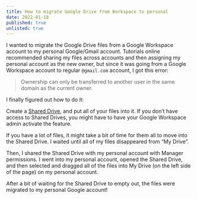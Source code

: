 ```yaml
---
title: How to migrate Google Drive from Workspace to personal
date: 2022-01-18
published: true
unlisted: true
---
```


I wanted to migrate the Google Drive files from a Google Workspace account to my personal Google/Gmail account. Tutorials online recommended sharing my files across accounts and then assigning my personal account as the new owner, but since it was going from a Google Workspace account to regular `@gmail.com` account, I got this error:

> Ownership can only be transferred to another user in the same domain as the current owner.

I finally figured out how to do it:

Create a [Shared Drive](https://support.google.com/a/answer/7212025?hl=en), and put all of your files into it. If you don’t have access to Shared Drives, you might have to have your Google Workspace admin activate the feature.

If you have a lot of files, it might take a bit of time for them all to move into the Shared Drive. I waited until all of my files disappeared from “My Drive”.

Then, I shared the Shared Drive with my personal account with Manager permissions. I went into my personal account, opened the Shared Drive, and then selected and dragged all of the files into My Drive (on the left side of the page) on my personal account.

After a bit of waiting for the Shared Drive to empty out, the files were migrated to my personal Google account!
